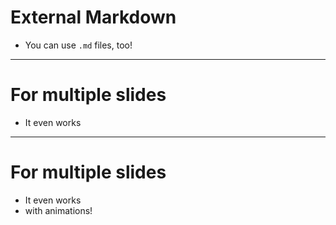 # External Markdown

- You can use `.md` files, too!

---

<!-- .slide: data-auto-animate -->

# For multiple slides

- It even works

---

<!-- .slide: data-auto-animate -->

# For multiple slides

- It even works
- with animations!
